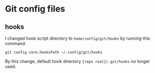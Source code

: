 # Git config files

## hooks
I changed hook script directory to `home/config/git/hooks` by running this command.

```
git config core.hooksPath ~/.config/git/hooks
```

By this change, default hook directory `{repo root}/.git/hooks` no longer used.

